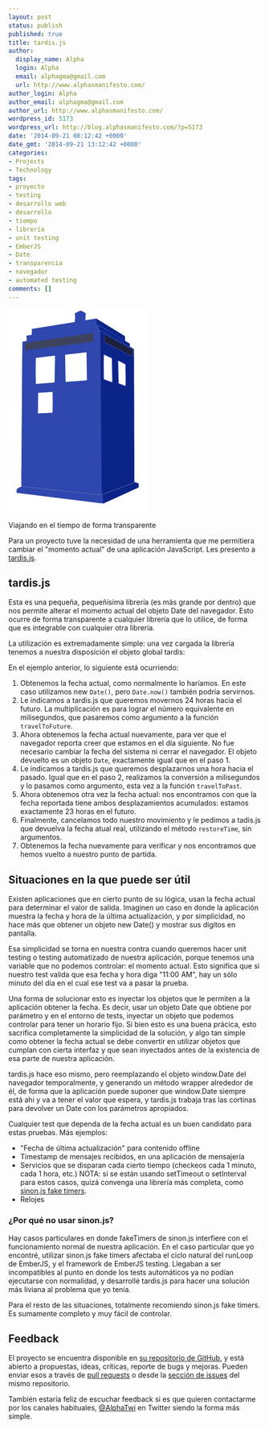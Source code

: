 ```yaml
---
layout: post
status: publish
published: true
title: tardis.js
author:
  display_name: Alpha
  login: Alpha
  email: alphagma@gmail.com
  url: http://www.alphasmanifesto.com/
author_login: Alpha
author_email: alphagma@gmail.com
author_url: http://www.alphasmanifesto.com/
wordpress_id: 5173
wordpress_url: http://blog.alphasmanifesto.com/?p=5173
date: '2014-09-21 08:12:42 +0000'
date_gmt: '2014-09-21 13:12:42 +0000'
categories:
- Projects
- Technology
tags:
- proyecto
- testing
- desarrollo web
- desarrollo
- tiempo
- librería
- unit testing
- EmberJS
- Date
- transparencia
- navegador
- automated testing
comments: []
---
```


![](/assets/tardisjs.png)

Viajando en el tiempo de forma transparente


Para un proyecto tuve la necesidad de una herramienta que me permitiera cambiar el "momento actual" de una aplicación JavaScript. Les presento a <a href="https://github.com/AlphaGit/tardis.js">tardis.js</a>.

<!--more-->

## tardis.js

 Esta es una pequeña, pequeñísima librería (es más grande por dentro) que nos permite alterar el momento actual del objeto Date del navegador. Esto ocurre de forma transparente a cualquier librería que lo utilice, de forma que es integrable con cualquier otra librería.

La utilización es extremadamente simple: una vez cargada la librería tenemos a nuestra disposición el objeto global tardis:

<script src="https://gist.github.com/AlphaGit/75b49e6984164b7190db.js"></script>

En el ejemplo anterior, lo siguiente está ocurriendo:

1. Obtenemos la fecha actual, como normalmente lo haríamos. En este caso utilizamos new `Date()`, pero `Date.now()` también podría servirnos.
1. Le indicamos a tardis.js que queremos movernos 24 horas hacia el futuro. La multiplicación es para lograr el número equivalente en milisegundos, que pasaremos como argumento a la función `travelToFuture`.
1. Ahora obtenemos la fecha actual nuevamente, para ver que el navegador reporta creer que estamos en el día siguiente. No fue necesario cambiar la fecha del sistema ni cerrar el navegador. El objeto devuelto es un objeto `Date`, exactamente igual que en el paso 1.
1. Le indicamos a tardis.js que queremos desplazarnos una hora hacia el pasado. Igual que en el paso 2, realizamos la conversión a milisegundos y lo pasamos como argumento, esta vez a la función `travelToPast`.
1. Ahora obtenemos otra vez la fecha actual: nos encontramos con que la fecha reportada tiene ambos desplazamientos acumulados: estamos exactamente 23 horas en el futuro.
1. Finalmente, cancelamos todo nuestro movimiento y le pedimos a tadis.js que devuelva la fecha atual real, utilizando el método `restoreTime`, sin argumentos.
1. Obtenemos la fecha nuevamente para verificar y nos encontramos que hemos vuelto a nuestro punto de partida.

## Situaciones en la que puede ser útil

Existen aplicaciones que en cierto punto de su lógica, usan la fecha actual para determinar el valor de salida. Imaginen un caso en donde la aplicación muestra la fecha y hora de la última actualización, y por simplicidad, no hace más que obtener un objeto new Date() y mostrar sus dígitos en pantalla.

Esa simplicidad se torna en nuestra contra cuando queremos hacer unit testing o testing automatizado de nuestra aplicación, porque tenemos una variable que no podemos controlar: el momento actual. Esto significa que si nuestro test valida que esa fecha y hora diga "11:00 AM", hay un sólo minuto del día en el cual ese test va a pasar la prueba.

Una forma de solucionar esto es inyectar los objetos que le permiten a la aplicación obtener la fecha. Es decir, usar un objeto Date que obtiene por parámetro y en el entorno de tests, inyectar un objeto que podemos controlar para tener un horario fijo. Si bien esto es una buena prácica, esto sacrifica completamente la simplicidad de la solución, y algo tan simple como obtener la fecha actual se debe convertir en utilizar objetos que cumplan con cierta interfaz y que sean inyectados antes de la existencia de esa parte de nuestra aplicación.

tardis.js hace eso mismo, pero reemplazando el objeto window.Date del navegador temporalmente, y generando un método wrapper alrededor de él, de forma que la aplicación puede suponer que window.Date siempre está ahí y va a tener el valor que espera, y tardis.js trabaja tras las cortinas para devolver un Date con los parámetros apropiados.

Cualquier test que dependa de la fecha actual es un buen candidato para estas pruebas. Más ejemplos:

- "Fecha de última actualización" para contenido offline
- Timestamp de mensajes recibidos, en una aplicación de mensajería
- Servicios que se disparan cada cierto tiempo (checkeos cada 1 minuto, cada 1 hora, etc.) NOTA: si se están usando setTimeout o setInterval para estos casos, quizá convenga una librería más completa, como <a href="http://sinonjs.org/docs/#clock">sinon.js fake timers</a>.
- Relojes

###  ¿Por qué no usar sinon.js?

Hay casos particulares en donde fakeTimers de sinon.js interfiere con el funcionamiento normal de nuestra aplicación. En el caso particular que yo encontré, utilizar sinon.js fake timers afectaba el ciclo natural del runLoop de EmberJS, y el framework de EmberJS testing. Llegaban a ser incompatibles al punto en donde los tests automáticos ya no podían ejecutarse con normalidad, y desarrollé tardis.js para hacer una solución más liviana al problema que yo tenía.

Para el resto de las situaciones, totalmente recomiendo sinon.js fake timers. Es sumamente completo y muy fácil de controlar.

## Feedback

El proyecto se encuentra disponible en <a href="https://github.com/AlphaGit/tardis.js">su repositorio de GitHub</a>, y está abierto a propuestas, ideas, críticas, reporte de bugs y mejoras. Pueden enviar esos a través de <a href="https://github.com/AlphaGit/tardis.js/pulls">pull requests</a> o desde la <a href="https://github.com/AlphaGit/tardis.js/issues">sección de issues</a> del mismo repositorio.

También estaría feliz de escuchar feedback si es que quieren contactarme por los canales habituales, <a href="https://twitter.com/AlphaTwi">@AlphaTwi</a> en Twitter siendo la forma más simple.
